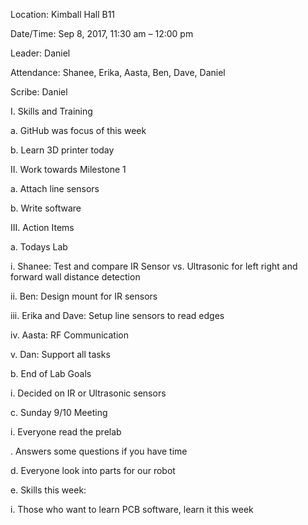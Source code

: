 Location: Kimball Hall B11

Date/Time: Sep 8, 2017, 11:30 am – 12:00 pm

Leader: Daniel

Attendance: Shanee, Erika, Aasta, Ben, Dave, Daniel

Scribe: Daniel

I. Skills and Training

a. GitHub was focus of this week

b. Learn 3D printer today

II. Work towards Milestone 1

a. Attach line sensors

b. Write software

III. Action Items

a. Todays Lab

i. Shanee: Test and compare IR Sensor vs. Ultrasonic for left right and forward wall distance detection

ii. Ben: Design mount for IR sensors

iii. Erika and Dave: Setup line sensors to read edges

iv. Aasta: RF Communication

v. Dan: Support all tasks

b. End of Lab Goals

i. Decided on IR or Ultrasonic sensors

c. Sunday 9/10 Meeting

i. Everyone read the prelab

. Answers some questions if you have time

d. Everyone look into parts for our robot

e. Skills this week:

i. Those who want to learn PCB software, learn it this week
